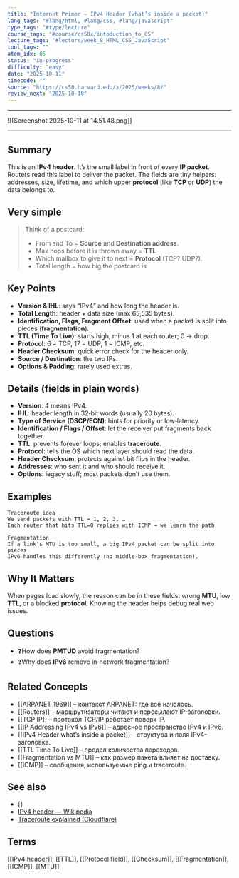 ```yaml
---
title: "Internet Primer — IPv4 Header (what’s inside a packet)"
lang_tags: "#lang/html, #lang/css, #lang/javascript"
type_tags: "#type/lecture"
course_tags: "#course/cs50x/intoduction_to_CS"
lecture_tags: "#lecture/week_8_HTML_CSS_JavaScript"
tool_tags: ""
atom_idx: 05
status: "in-progress"
difficulty: "easy"
date: "2025-10-11"
timecode: ""
source: "https://cs50.harvard.edu/x/2025/weeks/8/"
review_next: "2025-10-18"
---
```


---

![[Screenshot 2025-10-11 at 14.51.48.png]]

---

## Summary
This is an **IPv4 header**. It’s the small label in front of every **IP packet**.  
Routers read this label to deliver the packet. The fields are tiny helpers: addresses, size, lifetime, and which upper **protocol** (like **TCP** or **UDP**) the data belongs to.

## Very simple
> Think of a postcard:
> - From and To = **Source** and **Destination address**.  
> - Max hops before it is thrown away = **TTL**.  
> - Which mailbox to give it to next = **Protocol** (TCP? UDP?).  
> - Total length = how big the postcard is.

## Key Points
- **Version & IHL**: says “IPv4” and how long the header is.  
- **Total Length**: header + data size (max 65,535 bytes).  
- **Identification, Flags, Fragment Offset**: used when a packet is split into pieces (**fragmentation**).  
- **TTL (Time To Live)**: starts high, minus 1 at each router; 0 → drop.  
- **Protocol**: 6 = TCP, 17 = UDP, 1 = ICMP, etc.  
- **Header Checksum**: quick error check for the header only.  
- **Source / Destination**: the two IPs.  
- **Options & Padding**: rarely used extras.

## Details (fields in plain words)
- **Version**: 4 means IPv4.  
- **IHL**: header length in 32‑bit words (usually 20 bytes).  
- **Type of Service (DSCP/ECN)**: hints for priority or low‑latency.  
- **Identification / Flags / Offset**: let the receiver put fragments back together.  
- **TTL**: prevents forever loops; enables **traceroute**.  
- **Protocol**: tells the OS which next layer should read the data.  
- **Header Checksum**: protects against bit flips in the header.  
- **Addresses**: who sent it and who should receive it.  
- **Options**: legacy stuff; most packets don’t use them.

## Examples
```text
Traceroute idea
We send packets with TTL = 1, 2, 3, …
Each router that hits TTL=0 replies with ICMP → we learn the path.
```
```text
Fragmentation
If a link’s MTU is too small, a big IPv4 packet can be split into pieces.
IPv6 handles this differently (no middle‑box fragmentation).
```

## **Why It Matters**
When pages load slowly, the reason can be in these fields: wrong **MTU**, low **TTL**, or a blocked **protocol**. Knowing the header helps debug real web issues.

## Questions
- ❓How does **PMTUD** avoid fragmentation?  
- ❓Why does **IPv6** remove in‑network fragmentation?

## Related Concepts
- [[ARPANET 1969]] – контекст ARPANET: где всё началось.  
- [[Routers]] – маршрутизаторы читают и пересылают IP-заголовки.  
- [[TCP IP]] – протокол TCP/IP работает поверх IP.  
- [[IP Addressing IPv4 vs IPv6]] – адресное пространство IPv4 и IPv6.  
- [[IPv4 Header what’s inside a packet]] – структура и поля IPv4-заголовка.  
- [[TTL Time To Live]] – предел количества переходов.  
- [[Fragmentation vs MTU]] – как размер пакета влияет на доставку.  
- [[ICMP]] – сообщения, используемые ping и traceroute.


## See also
- []                                                                        
- [IPv4 header — Wikipedia](https://en.wikipedia.org/wiki/IPv4#Header)
- [Traceroute explained (Cloudflare)](https://www.cloudflare.com/learning/network-layer/what-is-traceroute/)

## Terms
[[IPv4 header]], [[TTL]], [[Protocol field]], [[Checksum]], [[Fragmentation]], [[ICMP]], [[MTU]]
